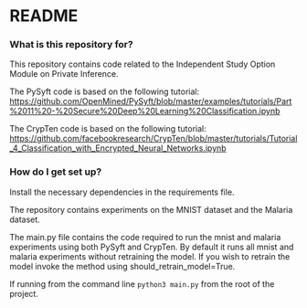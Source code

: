 # README #

### What is this repository for? ###

This repository contains code related to the Independent Study Option Module on Private Inference.

The PySyft code is based on the following tutorial:
https://github.com/OpenMined/PySyft/blob/master/examples/tutorials/Part%2011%20-%20Secure%20Deep%20Learning%20Classification.ipynb

The CrypTen code is based on  the following tutorial:
https://github.com/facebookresearch/CrypTen/blob/master/tutorials/Tutorial_4_Classification_with_Encrypted_Neural_Networks.ipynb

### How do I get set up? ###

Install the necessary dependencies in the requirements file. 

The repository contains experiments on the MNIST dataset and the Malaria dataset.

The main.py file contains the code required to run the mnist and malaria experiments using both PySyft and CrypTen. 
By default it runs all mnist and malaria experiments without retraining the model. If you wish to retrain the model 
invoke the method using should_retrain_model=True.

If running from the command line ```python3 main.py``` from the root of the project. 